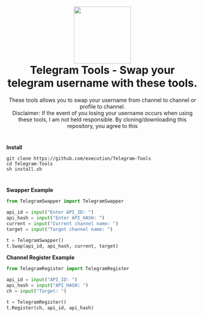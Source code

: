 <h1 align="center">
	<img src="https://i.postimg.cc/K837xr93/dasdadsada.jpg" width="150px"><br>
    Telegram Tools - Swap your telegram username with these tools.
</h1>
<p align="center">
    These tools allows you to swap your username from channel to channel or profile to channel.<br> Disclaimer: If the event of you losing your username occurs when using these tools, I am not held responsible. By cloning/downloading this repository, you agree to this</br>
</p>

<h1></h1>

**Install**

```
git clone https://github.com/execution/Telegram-Tools
cd Telegram-Tools
sh install.sh
```

<h1></h1>

**Swapper Example**

```python
from TelegramSwapper import TelegramSwapper

api_id = input("Enter API_ID: ")
api_hash = input("Enter API_HASH: ")
current = input("Current channel name: ")
target = input("Target channel name: ")

t = TelegramSwapper()
t.Swap(api_id, api_hash, current, target)
```
**Channel Register Example**
```python
from TelegramRegister import TelegramRegister

api_id = input("API_ID: ")
api_hash = input("API_HASH: ")
ch = input("Target: ")

t = TelegramRegister()
t.Register(ch, api_id, api_hash)
```
